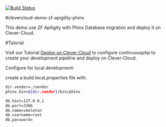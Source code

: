 [![Build Status](https://status.continuousphp.com/git-hub/continuousdemo/clevercloud-demo-zf-apigility-phinx?token=631919f9-9021-406a-9654-fd59cbf86894)](https://continuousphp.com/git-hub/continuousdemo/clevercloud-demo-zf-apigility-phinx)

#clevercloud-demo-zf-apigility-phinx

This demo use ZF Apiligity with Phinx Database migration and deploy it on Clever-Cloud.

#Tutorial

Visit our Tutorial [Deploy on Clever-Cloud](https://continuousphp.com/tutorial/deploy-on-clevercloud/) to configure continuousphp to create your development pipeline and deploy on Clever-Cloud.

Configure for local development:

create a build.local.properties file with:

```bash
dir.vendor=./vendor
phinx.bin=${dir.vendor}/bin/phinx

db.host=127.0.0.1
db.port=3306
db.name=skeleton
db.username=root
db.password=
```
